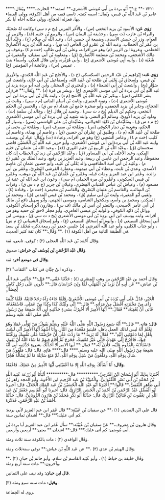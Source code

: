 ٧٢٢٠ -** ع:** أَبُو بردة بن أَبي مُوسَى الأشعري،** اسمه:** الحارث،**** ويُقال:**** عامر بْن عَبد اللَّه بْن قيس، ويُقال: اسمه كنيته. تابعي فقيه من أهل الكوفة، وولي القضاء بها، فعزله الحجاج، وولى مكانه أخاه أبا بكر.

**رَوَى عَن:** الأسود بْن يزيد النخعي (س) ، والأَغَر المزني (بخ م د سي) وكانت لهُ صُحبَةٌ، والبراء بْن عازب (ت سي) ، وحذيفة بْن اليمان (س) ، والربيع بْن خثيم (قد) ، والزبير بْن العوام، وزر بْن حبيش الأسدي، وضبيعة بْن حصين (د) ، وعبد اللَّه بْن سلام (خ) ، وعَبْد اللَّهِ بن عُمَر بْن الخطاب، وعبد الله بْن عَمْرو ابن العاص (ت س) ، وعبد اللَّه بْن يزيد الأَنْصارِيّ الخطمي، وعروة ابن الزبير (م) وهو من أقرانه، وعلي بْن أَبي طالب (خت م ٤) ،وعوف بن مالك الأشجعي، ومحمد بْن مسلمة الأَنْصارِيّ (ق) ، ومعاوية بْن أَبي سفيان، والمغيرة بْن شُعْبَة (د) ، وأبيه أَبِي مُوسَى الأشعري (ع) ، وأبي هُرَيْرة، وأبي هلال العكي، وأسماء بنت عميس (س) ، وعائشة أم المؤمنين (ع) .

**رَوَى عَنه:** إِبْرَاهِيم بْن عَبْد الرحمن السكسكي (خ د) ، والأجلح بْن عَبد اللَّه الكندي، والأزرق بْن قيس، وإسحاق بْن يَحْيَى بْن طلحة بْن عُبَيد الله، وإسماعيل بْن أَبي خَالِد، وأشعث ابن سَوَّار (بخ) ، وأشعث بْن أَبي الشعثاء (د) ، والبختري بْن المختار، وابن ابنه أبو بردة يزيد بْن عَبد اللَّهِ بْن أَبي بردة بْن أَبي موسى الأشعري (ع) ، وبشر بن قرة (د) ،** ويُقال:** قرة بْن بشر الكلبي (س) ، وبكير بْن عَبد اللَّهِ بْنِ الأشج (م د) ، وابنه بلال بْن أَبي بردة ابن أَبي مُوسَى الأشعري (ت) ، وتوبة العنبري، وثابت بْن أسلم البناني (م د سي) ، وثابت بْن الحجاج، وجابر بْن يزيد الجعفي، وأبو صخرة جامع بْن شداد (م س ق) ، والحسن بْن الحكم النخعي، وحكيم بْن الديلم (بخ د ت سي) ، وحميد بْن هلال (ع) ، وخالد بْن سلمة (ت) ، وداود بْن يزيد الأَودِيّ، وسالم أَبُو النضر، وابنه سَعِيد بْن أَبي بردة بْن أَبي موسى الأشعري (خ م د س ق) ، وسُلَيْمان بْن دَاوُد الخولاني، وسُلَيْمان بْن علي الهاشمي (سي) ، وسيار أَبُو الحكم، وشعبة بْن دينار الكوفي (س) ، وطلحة بْن مصرف (س) ، وطلحة بْن يحيى بْن طلحة بْن عُبَيد اللَّه (م د) ، وطليق بْن عِمْران بْن حصين (ق) ، وعاصم بْن بهدلة، وعاصم بْن كليب (خت م ٤) ، وعامر الشعبي (ع) وهو من أقرانه، وعبادة (ت) ويُقال: عباد بْن يوسف، وابنه عَبد الله بْن أَبي بردةابن أَبي مُوسَى الأشعري، وأبو حريز عَبد اللَّهِ بْن الْحُسَيْن قاضي سجستان (ق) ، وعَبْد اللَّهِ بْن الربيع بْن خثيم الثوري (قد) ، وعبد الله بْن عثمان بْن خثيم المكي، وعبد الأعلى بْن أَبي المساور (ق) ، وعَبْد الرَّحْمَنِ بْن زيد بْن الخطاب إن كان محفوظاً، وعبد الرحمن ابن عابس بْن ربيعة، وعبد العزيز بن رفيع، وعبد الملك بن عُمَير (خ م) ، وعُبَيد بْن أَبي أمية الطنافسي والد يَعْلَى بْن عُبَيد، وأبو حصين عثمان بْن عاصم الأسدي، وعدي بْن ثابت، وعطاء بْن أَبي ميمونة، وعمارة القرشي البَصْرِيّ، وعُمَر بن أَبي زائدة، وعُمَر ابن عبد العزيز ومات قبله، وعَمْرو بْنِ عُثْمَانَ بْنِ عَبد اللَّهِ بْن موهب، وعَمْرو بْن قيس السكوني، وعَمْرو بْن مرة الجملي (م سي) ، وعون ابن عَبد الله بْن عتبة بْن مسعود (م) ، وعياش بْن عباس القتباني المِصْرِي، وغيلان بْن جرير (خ م د س ق) ، وفرات بْن السائب، والقاسم بْن عثمان البَصْرِيّ، والقاسم بْن مخيمرة (خت م) ، وقتادة (٤) ، ولقيي أَبُو المغيرة، وليث بْن أَبي سليم (ق) ، ومحمد بْن قيس المدني (ق) ، ومحمد بْن المنكدر، ومحمد بن واسع، ومكحول الشامي، وموسى الجهني، وأَبُو سهيل نافع بْن مالك بْن أَبي عامر الأصبحي، والنضر بْن أنس بْن مالك (ف س) ، وهارون أَبُو إسحاق الكوفي، ووائل بْن دَاوُد الكوفي، والوليد بْن عيسى العامري، وأبو مجلز لاحق بْن حميد وهو من أقرانه، وابنه يوسف ابن أَبي بردة بْن أَبي موسى الأشعري (بخ د ت سي ق) ، ويونس ابن أَبي إسحاق السبيعي (د) ، وأبوه أَبُو إسحاق السبيعي (ع) ، وأبو إسحاق الشيباني (خ م س) ، وأبو جناب الكلبي، وأبو عبد اللَّه القرشي (د) جليس جعفر بْن ربيعة.ذكره مُحَمَّد بْن سعد في الطبقة الثانية من أهل الكوفة (١) ،** وَقَال:** كان ثقة كثير الحديث.

وَقَال أَحْمَد بْن عَبد اللَّهِ العجلي (٢) : كوفي، تابعي، ثقة.

**وَقَال عَبْد الرَّحْمَنِ بْن يُوسُف بْن خراش:** صدوق.

**وَقَال في موضع أخر:** ثقة.

وذكره ابنُ حِبَّان في كتاب "الثقات" (٣) .

وَقَال أحمد بن عَبْد الرَّحْمَنِ بن وهب المِصْرِي (٤) : حَدَّثَنَا عَمِّي،** قال:** حَدَّثَنِي عَبد اللَّهِ بْن عياش،** عَن أَبِيهِ أَنَّ يَزِيدَ بْنَ الْمُهَلَّبِ لَمَّا ولِيَ خُرَاسَانَ قال:** دَلُّونِي عَلَى رَجُلٍ كَامِلٍ لِخِصَالِ

الْخَيْرِ، فَدُلَّ عَلَى أَبِي بُرْدَةَ بْنِ أَبي مُوسَى الأَشْعَرِيِّ، فَلَمَّا جَاءَهُ رَآهُ رَجُلا فَائِقًا، فَلَمَّا كَلَّمَهُ رَآى مِنْ مَخْبَرَتِهِ أَفْضَلَ مِنْ مَرَآتِهِ.** قال:** إِنِّي ولَّيْتُكَ كَذَا وكَذَا مِنْ عَمَلِي. فَاسْتَعْفَاهُ، فَأَبَى أَنْ يُعْفِيَهُ،** فَقَالَ:** أَيُّهَا الأَمِيرُ أَلا أُخْبِرُكَ بشيءٍ حَدَّثَنِيهِ أَبِي أَنَّهُ سَمِعَهُ مِنْ رَسُولِ اللَّهِ صلى الله عليه وسلم.

**قال:** هاته.** قال:** أَنَّهُ سَمِعَ رَسُولَ اللَّهِ صَلَّى اللَّهُ عَلَيْهِ وسَلَّمَ يَقُولُ: مَنْ تَوَلَّى عَمَلا وهُوَ يَعْلَمُ أَنَّهُ ليس لذلك العمل بأهل، فليتبؤ مَقْعَدَهُ مِنَ النَّارِ. وأَنَا أَشْهَدُ أَيُّهَا الأَمِيرُ أَنِّي لَسْتَ بِأَهْلٍ لِمَا دَعَوْتَنِي إِلَيْهِ".** فَقَالَ لَهُ يَزِيدُ:** مَا زِدْتَ عَلَى أَنْ حَرَّضْتَنَا عَلَى نَفْسِكَ ورَغَّبْتَنَا فِيكَ، فَاخْرُجْ إِلَى عَهْدِكَ فَإِنِّي غَيْرُ مُعْفِيكَ. فَخَرَجَ ثُمَّ أَقَامَ فِيهِمْ مَا شَاءَ اللَّهُ أَنْ يُقِيمَ، فَاسْتَأْذَنَهُ بِالْقُدُومِ عَلَيْهِ، فَأَذِنَ لَهُ،** فقال:** أيها الاميرأَلا أُحَدِّثُكَ بشيءٍ حَدَّثَنِيهِ أَبِي أَنَّهُ سَمِعَهُ مِنْ رَسُولِ اللَّهِ صلى الله عليه وسلم.**** قال:**** هَاتِهِ. قال: قال: مَلْعُونٌ مَنْ سَأَلَ بِوَجْهِ اللَّهِ، ومَلْعُونٌ مَنْ سُئِلَ بِوَجْهِ اللَّهِ، ثُمَّ مَنَعَ سَائِلَهُ مَا لَمْ يَسْأَلْهُ هُجْرًا.

**وَقَال:** أَنَا أَسْأَلُكَ بِوَجْهِ اللَّهِ إِلا مَا أعْفَيْتَنِي أَيُّهَا الأَمِيرُ مِنْ عَمَلِكَ. فَاعْفَاهُ.

أَخْبَرَنَا بِذَلِكَ أَبُو إِسْحَاقَ ابْنُ الدَّرَجِيِّ،********** قال:********** أَنْبَأَنَا أَبُو زُرْعَة عُبَيد اللَّهِ بْنُ مُحَمَّدِ بْنِ أَبي نَصْرٍ اللَّفْتُوَانِيُّ، والْمُؤَيَّدُ بْنُ عَبد الرَّحِيمِ ابن الأَخُوة، وأبو المجد زاهر بْنُ أَبي طَاهِرٍ الثَّقَفِيُّ،** قَالُوا:** أَخْبَرَنَا أَبُو عَبْدِ اللَّهِ الْحُسَيْنُ بْنُ عَبد المَلِك الْخَلالُ، قال: أخبرنا أَبُو الْفَضْلِ عَبْدُ الرَّحْمَنِ بْنُ أَحْمَدَ بْنِ الْحَسَنِ الرَّازِيُّ، قال: أخبرنا أَبُو الْقَاسِمِ جَعْفَرُ بْنُ عَبد اللَّهِ بْنِ يَعْقُوبَ بْنِ فَنَاكِيٍّ الرَّازِيُّ، قال: حَدَّثَنَا أَبُو بَكْرٍ مُحَمَّدُ بْنُ هَارُونَ الرُّويَانِيُّ، قال: حَدَّثَنَا أَحْمَدُ بْنُ عَبْدِ الرَّحْمَنِ، فَذَكَرَهُ.

قال علي ابْن المديني (١) ،** عن سفيان بْن عُيَيْنَة:** قال عُمَر ابن عبد العزيز لأبي بردة: كم أتى عليك؟** قال:** أشدان ثمانين سنة.

وَقَال هارون بْن معروف،** عَنْ سفيان بْن عُيَيْنَة:** سأل عُمَر ابن عبد العزيز أبا بردة بْن أَبي مُوسَى: كم أتى عليك؟** قال:** اشدان،** يعني:** أربعين وأربعين.

وَقَال الواقدي (٢) : مات بالكوفة سنة ثلاث ومئة.

وَقَال الهيثم بْن عدي (٣) ،** عن عَبد اللَّهِ بْن عياش:** توفي سنةثلاث ومئة.

وَقَال خليفة بن خياط (١) ، وأبو عُبَيد القاسم بْن سلام، وأبو حاتم بْن حبان (٢) ،** وآخرون:** مات سنة أربع ومئة.

**قال ابن حبان:** وقد نيف على الثمانين.

**وقيل:** مات سنة سبع ومئة (٣) .

روى له الجماعة.